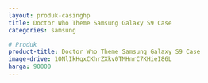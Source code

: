 ```yaml
---
layout: produk-casinghp
title: Doctor Who Theme Samsung Galaxy S9 Case
categories: samsung

# Produk
product-title: Doctor Who Theme Samsung Galaxy S9 Case
image-drive: 1ONlIkHqxCKhrZXkv0TMHnrC7KHieI86L
harga: 90000
---
```

